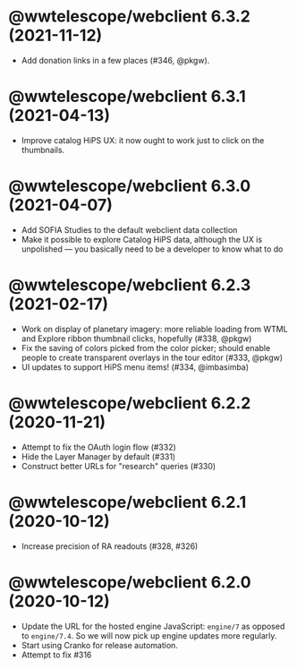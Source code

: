 # @wwtelescope/webclient 6.3.2 (2021-11-12)

- Add donation links in a few places (#346, @pkgw).

# @wwtelescope/webclient 6.3.1 (2021-04-13)

- Improve catalog HiPS UX: it now ought to work just to click on the thumbnails.

# @wwtelescope/webclient 6.3.0 (2021-04-07)

- Add SOFIA Studies to the default webclient data collection
- Make it possible to explore Catalog HiPS data, although the UX is unpolished —
  you basically need to be a developer to know what to do

# @wwtelescope/webclient 6.2.3 (2021-02-17)

- Work on display of planetary imagery: more reliable loading from WTML
  and Explore ribbon thumbnail clicks, hopefully (#338, @pkgw)
- Fix the saving of colors picked from the color picker; should enable
  people to create transparent overlays in the tour editor (#333, @pkgw)
- UI updates to support HiPS menu items! (#334, @imbasimba)

# @wwtelescope/webclient 6.2.2 (2020-11-21)

- Attempt to fix the OAuth login flow (#332)
- Hide the Layer Manager by default (#331)
- Construct better URLs for "research" queries (#330)

# @wwtelescope/webclient 6.2.1 (2020-10-12)

- Increase precision of RA readouts (#328, #326)

# @wwtelescope/webclient 6.2.0 (2020-10-12)

- Update the URL for the hosted engine JavaScript: `engine/7` as opposed to
  `engine/7.4`. So we will now pick up engine updates more regularly.
- Start using Cranko for release automation.
- Attempt to fix #316
